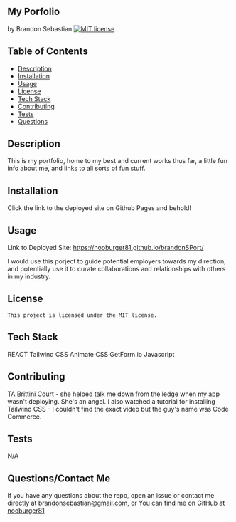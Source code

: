 ## My Porfolio
  by Brandon Sebastian 
  [![MIT license](https://img.shields.io/badge/License-MIT-yellowgreen.svg)](https://lbesson.mit-license.org/)

  ## Table of Contents
  * [Description](#description)
  * [Installation](#installation)
  * [Usage](#usage)
  * [License](#license)
  * [Tech Stack](#techstack)
  * [Contributing](#contributing)
  * [Tests](#tests)
  * [Questions](#questions)

  ## Description
  This is my portfolio, home to my best and current works thus far, a little fun info about me, and links to all sorts of fun stuff.

  ## Installation
  Click the link to the deployed site on Github Pages and behold!

  ## Usage
  Link to Deployed Site:  https://nooburger81.github.io/brandonSPort/
  
  I would use this porject to guide potential employers towards my direction, and potentially use it to curate collaborations and relationships with others in my industry.

  ## License
    This project is licensed under the MIT license.
    
  ## Tech Stack
  REACT
  Tailwind CSS
  Animate CSS
  GetForm.io
  Javascript

  ## Contributing
  TA Brittini Court - she helped talk me down from the ledge when my app wasn't deploying. She's an angel. I also watched a tutorial for installing Tailwind CSS - I couldn't find the exact video but the guy's name was Code Commerce. 

  ## Tests
  N/A

  ## Questions/Contact Me
  If you have any questions about the repo, open an issue or contact me directly at brandonsebastian@gmail.com, or
  You can find me on GitHub at [nooburger81](https://github.com/nooburger81)

